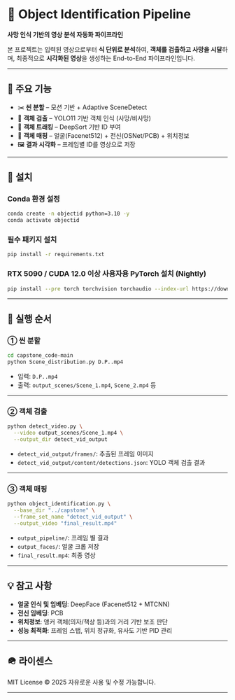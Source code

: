 # 🎥 Object Identification Pipeline

**사망 인식 기반의 영상 분석 자동화 파이프라인**

본 프로젝트는 입력된 영상으로부터 **식 단위로 분석**하여, **객체를 검출하고 사망을 시달**하며, 최종적으로 **시각화된 영상**을 생성하는 End-to-End 파이프라인입니다.

---

## 📌 주요 기능

* ✂️ **씬 분할** – 모션 기반 + Adaptive SceneDetect
* 🢍 **객체 검출** – YOLO11 기반 객체 인식 (사망/비사망)
* 🚀 **객체 트래킹** – DeepSort 기반 ID 부여
* 🧬 **객체 매핑** – 얼굴(Facenet512) + 전신(OSNet/PCB) + 위치정보
* 🖼️ **결과 시각화** – 프레임별 ID를 영상으로 저장

---

## 💪 설치

### Conda 환경 설정

```bash
conda create -n objectid python=3.10 -y
conda activate objectid
```

### 필수 패키지 설치

```bash
pip install -r requirements.txt
```

### RTX 5090 / CUDA 12.0 이상 사용자용 PyTorch 설치 (Nightly)

```bash
pip install --pre torch torchvision torchaudio --index-url https://download.pytorch.org/whl/nightly/cu128
```

---

## 🚀 실행 순서

### ① 씬 분할

```bash
cd capstone_code-main
python Scene_distribution.py D.P..mp4
```

* 입력: `D.P..mp4`
* 출력: `output_scenes/Scene_1.mp4`, `Scene_2.mp4` 등

---

### ② 객체 검출

```bash
python detect_video.py \
  --video output_scenes/Scene_1.mp4 \
  --output_dir detect_vid_output
```

* `detect_vid_output/frames/`: 추출된 프레임 이미지
* `detect_vid_output/content/detections.json`: YOLO 객체 검출 결과

---

### ③ 객체 매핑

```bash
python object_identification.py \
  --base_dir "../capstone" \
  --frame_set_name "detect_vid_output" \
  --output_video "final_result.mp4"
```

* `output_pipeline/`: 프레임 별 결과
* `output_faces/`: 얼굴 크롭 저장
* `final_result.mp4`: 최종 영상

---

## 💡 참고 사항

* **얼굴 인식 및 임베딩**: DeepFace (Facenet512 + MTCNN)
* **전신 임베딩**: PCB
* **위치정보**: 앵커 객체(의자/책상 등)과의 거리 기반 보조 판단
* **성능 최적화**: 프레임 스탭, 위치 정규화, 유사도 기반 PID 관리

---

## 🪖 라이센스

MIT License © 2025
자유로운 사용 및 수정 가능합니다.

---

